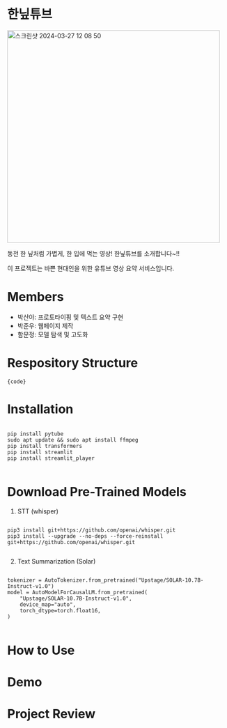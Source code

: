 # 한닢튜브
<img width="488" alt="스크린샷 2024-03-27 12 08 50" src="https://github.com/boostcampaitech6/level2-3-nlp-finalproject-nlp-11/assets/97589999/0d3e1c6d-9a1c-4bfa-81df-268f77c1c20a">


동전 한 닢처럼 가볍게, 한 입에 먹는 영상!  한닢튜브를 소개합니다~!!

이 프로젝트는 바쁜 현대인을 위한 유튜브 영상 요약 서비스입니다.

# Members
- 박산야: 프로토타이핑 및 텍스트 요약 구현
- 박준우: 웹페이지 제작
- 함문정: 모델 탐색 및 고도화

# Respository Structure
<pre><code>{code}</code></pre>

# Installation
<pre><code>
pip install pytube
sudo apt update && sudo apt install ffmpeg
pip install transformers
pip install streamlit
pip install streamlit_player
    
</code></pre>

# Download Pre-Trained Models

1. STT (whisper)
<pre><code>
pip3 install git+https://github.com/openai/whisper.git
pip3 install --upgrade --no-deps --force-reinstall git+https://github.com/openai/whisper.git
    
</code></pre>

2. Text Summarization (Solar)
<pre><code>
tokenizer = AutoTokenizer.from_pretrained("Upstage/SOLAR-10.7B-Instruct-v1.0")
model = AutoModelForCausalLM.from_pretrained(
    "Upstage/SOLAR-10.7B-Instruct-v1.0",
    device_map="auto",
    torch_dtype=torch.float16,
)
    
</code></pre>

# How to Use

# Demo

# Project Review
